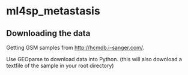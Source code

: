 # ml4sp_metastasis

## Downloading the data 
Getting GSM samples from http://hcmdb.i-sanger.com/.

Use GEOparse to download data into Python. 
(this will also download a textfile of the sample in your root directory)

